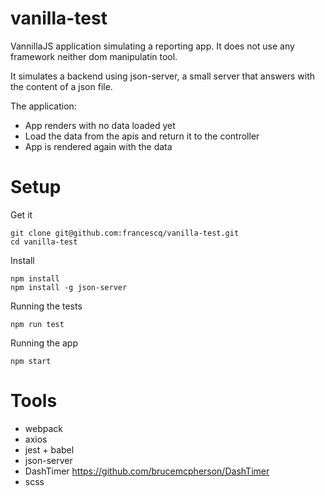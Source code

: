 # vanilla-test
VannillaJS application simulating a reporting app.
It does not use any framework neither dom manipulatin tool.

It simulates a backend using json-server, a small server that answers with the content of a json file. 

The application:
* App renders with no data loaded yet
* Load the data from the apis and return it to the controller
* App is rendered again with the data

# Setup
Get it
```
git clone git@github.com:francescq/vanilla-test.git
cd vanilla-test
```
Install
```
npm install
npm install -g json-server
```
Running the tests
```
npm run test
```
Running the app
```
npm start
```

# Tools
* webpack
* axios
* jest + babel
* json-server
* DashTimer https://github.com/brucemcpherson/DashTimer
* scss
